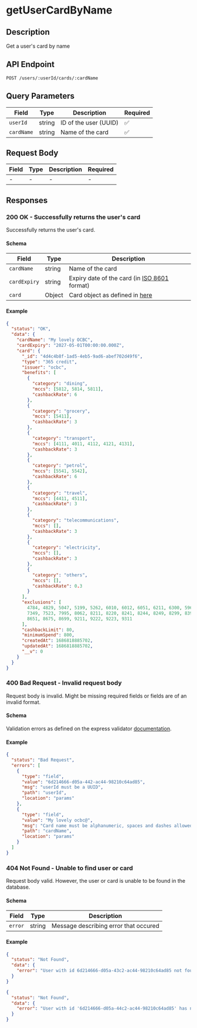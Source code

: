 # getUserCardByName

## Description

Get a user's card by name

## API Endpoint

`POST /users/:userId/cards/:cardName`

## Query Parameters

| Field      | Type   | Description           | Required |
| ---------- | ------ | --------------------- | -------- |
| `userId`   | string | ID of the user (UUID) | ✅       |
| `cardName` | string | Name of the card      | ✅       |

## Request Body

| Field | Type | Description | Required |
| ----- | ---- | ----------- | -------- |
| -     | -    | -           | -        |

## Responses

### 200 OK - Successfully returns the user's card

Successfully returns the user's card.

#### Schema

| Field        | Type   | Description                                                                            |
| ------------ | ------ | -------------------------------------------------------------------------------------- |
| `cardName`   | string | Name of the card                                                                       |
| `cardExpiry` | string | Expiry date of the card (in [ISO 8601](https://en.wikipedia.org/wiki/ISO_8601) format) |
| `card`       | Object | Card object as defined in [here](../card/getAllCards.md#schema)                        |

#### Example

```json
{
  "status": "OK",
  "data": {
    "cardName": "My lovely OCBC",
    "cardExpiry": "2027-05-01T00:00:00.000Z",
    "card": {
      "_id": "4d4c4b8f-1ad5-4eb5-9ad6-abef702d49f6",
      "type": "365 credit",
      "issuer": "ocbc",
      "benefits": [
        {
          "category": "dining",
          "mccs": [5812, 5814, 5811],
          "cashbackRate": 6
        },
        {
          "category": "grocery",
          "mccs": [5411],
          "cashbackRate": 3
        },
        {
          "category": "transport",
          "mccs": [4111, 4011, 4112, 4121, 4131],
          "cashbackRate": 3
        },
        {
          "category": "petrol",
          "mccs": [5541, 5542],
          "cashbackRate": 6
        },
        {
          "category": "travel",
          "mccs": [4411, 4511],
          "cashbackRate": 3
        },
        {
          "category": "telecommunications",
          "mccs": [],
          "cashbackRate": 3
        },
        {
          "category": "electricity",
          "mccs": [],
          "cashbackRate": 3
        },
        {
          "category": "others",
          "mccs": [],
          "cashbackRate": 0.3
        }
      ],
      "exclusions": [
        4784, 4829, 5047, 5199, 5262, 6010, 6012, 6051, 6211, 6300, 5960, 6540,
        7349, 7523, 7995, 8062, 8211, 8220, 8241, 8244, 8249, 8299, 8398, 8661,
        8651, 8675, 8699, 9211, 9222, 9223, 9311
      ],
      "cashbackLimit": 80,
      "minimumSpend": 800,
      "createdAt": 1686818885702,
      "updatedAt": 1686818885702,
      "__v": 0
    }
  }
}
```

### 400 Bad Request - Invalid request body

Request body is invalid. Might be missing required fields or fields are of an invalid format.

#### Schema

Validation errors as defined on the express validator [documentation](https://express-validator.github.io/docs/api/validation-result/#error-types).

#### Example

```json
{
  "status": "Bad Request",
  "errors": [
    {
      "type": "field",
      "value": "6d214666-d05a-442-ac44-98210c64ad85",
      "msg": "userId must be a UUID",
      "path": "userId",
      "location": "params"
    },
    {
      "type": "field",
      "value": "My lovely ocbc@",
      "msg": "Card name must be alphanumeric, spaces and dashes allowed",
      "path": "cardName",
      "location": "params"
    }
  ]
}
```

### 404 Not Found - Unable to find user or card

Request body valid. However, the user or card is unable to be found in the database.

#### Schema

| Field   | Type   | Description                           |
| ------- | ------ | ------------------------------------- |
| `error` | string | Message describing error that occured |

#### Example

```json
{
  "status": "Not Found",
  "data": {
    "error": "User with id 6d214666-d05a-43c2-ac44-98210c64ad85 not found."
  }
}
```

```json
{
  "status": "Not Found",
  "data": {
    "error": "User with id '6d214666-d05a-44c2-ac44-98210c64ad85' has no card with name 'My lovely ocbc'."
  }
}
```
